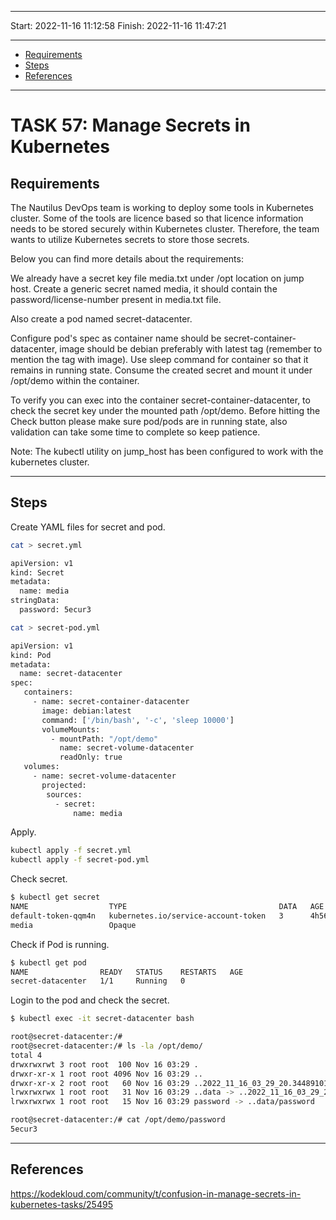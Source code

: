 
------------------------------

Start: 		2022-11-16 11:12:58 
Finish:	  2022-11-16 11:47:21

------------------------------

- [Requirements](#requirements)
- [Steps](#steps)
- [References](#references)

------------------------------

# TASK 57: Manage Secrets in Kubernetes

## Requirements

The Nautilus DevOps team is working to deploy some tools in Kubernetes cluster. 
Some of the tools are licence based so that licence information needs to be stored 
securely within Kubernetes cluster. Therefore, the team wants to utilize Kubernetes 
secrets to store those secrets. 

Below you can find more details about the requirements:

We already have a secret key file media.txt under /opt location on jump host. 
Create a generic secret named media, it should contain the password/license-number 
present in media.txt file.

Also create a pod named secret-datacenter.

Configure pod's spec as container name should be secret-container-datacenter, 
image should be debian preferably with latest tag (remember to mention the tag with image). 
Use sleep command for container so that it remains in running state. 
Consume the created secret and mount it under /opt/demo within the container.

To verify you can exec into the container secret-container-datacenter, 
to check the secret key under the mounted path /opt/demo. 
Before hitting the Check button please make sure pod/pods are in running state, 
also validation can take some time to complete so keep patience.

Note: The kubectl utility on jump_host has been configured to work with the kubernetes cluster.

------------------------------

## Steps

Create  YAML files for secret and pod.

```bash
cat > secret.yml 

apiVersion: v1
kind: Secret
metadata:
  name: media
stringData:
  password: 5ecur3
```

```bash
cat > secret-pod.yml

apiVersion: v1
kind: Pod
metadata:
  name: secret-datacenter
spec:
   containers:
     - name: secret-container-datacenter
       image: debian:latest
       command: ['/bin/bash', '-c', 'sleep 10000']
       volumeMounts:
         - mountPath: "/opt/demo"
           name: secret-volume-datacenter
           readOnly: true
   volumes:
     - name: secret-volume-datacenter
       projected:
        sources:
          - secret:
              name: media 
```

Apply.

```bash
kubectl apply -f secret.yml  
kubectl apply -f secret-pod.yml
```

Check secret.

```bash
$ kubectl get secret
NAME                  TYPE                                  DATA   AGE
default-token-qqm4n   kubernetes.io/service-account-token   3      4h56m
media                 Opaque        
```

Check if Pod is running.

```bash
$ kubectl get pod
NAME                READY   STATUS    RESTARTS   AGE
secret-datacenter   1/1     Running   0      
```

Login to the pod and check the secret.

```bash
$ kubectl exec -it secret-datacenter bash

root@secret-datacenter:/#
root@secret-datacenter:/# ls -la /opt/demo/
total 4
drwxrwxrwt 3 root root  100 Nov 16 03:29 .
drwxr-xr-x 1 root root 4096 Nov 16 03:29 ..
drwxr-xr-x 2 root root   60 Nov 16 03:29 ..2022_11_16_03_29_20.344891012
lrwxrwxrwx 1 root root   31 Nov 16 03:29 ..data -> ..2022_11_16_03_29_20.344891012
lrwxrwxrwx 1 root root   15 Nov 16 03:29 password -> ..data/password

root@secret-datacenter:/# cat /opt/demo/password 
5ecur3
```

------------------------------

## References

https://kodekloud.com/community/t/confusion-in-manage-secrets-in-kubernetes-tasks/25495

